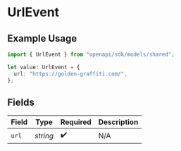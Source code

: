 # UrlEvent

## Example Usage

```typescript
import { UrlEvent } from "openapi/sdk/models/shared";

let value: UrlEvent = {
  url: "https://golden-graffiti.com/",
};
```

## Fields

| Field              | Type               | Required           | Description        |
| ------------------ | ------------------ | ------------------ | ------------------ |
| `url`              | *string*           | :heavy_check_mark: | N/A                |